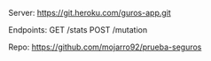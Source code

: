 Server:
https://git.heroku.com/guros-app.git

Endpoints:
GET /stats
POST /mutation

Repo:
https://github.com/mojarro92/prueba-seguros
